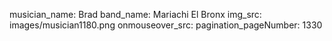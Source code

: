 musician_name: Brad
band_name: Mariachi El Bronx
img_src: images/musician1180.png
onmouseover_src: 
pagination_pageNumber: 1330